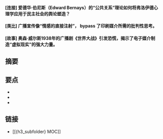 #### [连接] 爱德华·伯尼斯（Edward Bernays）的“公共关系”理论如何将弗洛伊德心理学应用于民主社会的舆论塑造？


#### [类比] 广播宣传像“情感的直接注射”， bypass 了印刷媒介所需的批判性思考。


#### [故事] 奥森·威尔斯1938年的广播剧《世界大战》引发恐慌，揭示了电子媒介制造“虚拟现实”的强大力量。


## 摘要


## 要点

- 
- 
- 

## 链接

- [[{h3_subfolder} MOC]]
